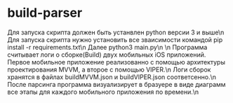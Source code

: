 # build-parser
Для запуска скрипта должен быть устанвлен python версии 3 и выше\n
Для запуска скрипта нужно установить все зваисимости командой pip install -r requirements.txt\n
Далее python3 main.py\n
\n
Программа считывает логи о сборке(Build) двух мобильных iOS приложений. Первое мобильное приложение реализованно с помощью архитектуры проектирования MVVM, а второе с помощью VIPER.\n
Логи сборок хранятся в файлах buildMVVM.json и buildVIPER.json соответсенно.\n
После парсинга программа визуализирует в бразуере в виде диаграмм все этапы для каждого мобильного приложения по времени.\n
